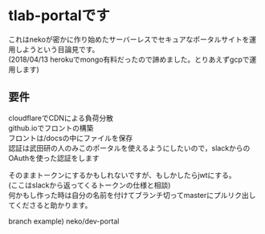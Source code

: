 # tlab-portalです

これはnekoが密かに作り始めたサーバーレスでセキュアなポータルサイトを運用しようという目論見です。  
(2018/04/13 herokuでmongo有料だったので諦めました。とりあえずgcpで運用します)  

## 要件
cloudflareでCDNによる負荷分散   
github.ioでフロントの構築  
フロントは/docsの中にファイルを保存  
認証は武田研の人のみこのポータルを使えるようにしたいので，slackからのOAuthを使った認証をします

そのままトークンにするかもしれないですが、もしかしたらjwtにする。  
(ここはslackから返ってくるトークンの仕様と相談)  
何かもし作った時は自分の名前を付けてブランチ切ってmasterにプルリク出してくださると助かります。  

branch example) neko/dev-portal  
